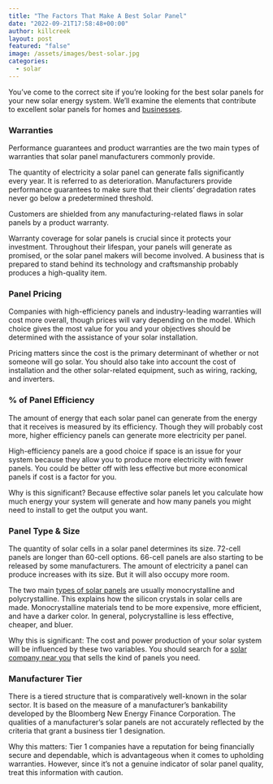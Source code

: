 ```yaml
---
title: "The Factors That Make A Best Solar Panel"
date: "2022-09-21T17:58:48+00:00"
author: killcreek
layout: post
featured: "false"
image: /assets/images/best-solar.jpg
categories:
  - solar
---
```


You’ve come to the correct site if you’re looking for the best solar panels for your new solar energy system. We’ll examine the elements that contribute to excellent solar panels for homes and [businesses](/commercial-solar-panel-installation-step-by-step/).

### **Warranties**

Performance guarantees and product warranties are the two main types of warranties that solar panel manufacturers commonly provide.

The quantity of electricity a solar panel can generate falls significantly every year. It is referred to as deterioration. Manufacturers provide performance guarantees to make sure that their clients’ degradation rates never go below a predetermined threshold.

Customers are shielded from any manufacturing-related flaws in solar panels by a product warranty.

Warranty coverage for solar panels is crucial since it protects your investment. Throughout their lifespan, your panels will generate as promised, or the solar panel makers will become involved. A business that is prepared to stand behind its technology and craftsmanship probably produces a high-quality item.

### **Panel Pricing**

Companies with high-efficiency panels and industry-leading warranties will cost more overall, though prices will vary depending on the model. Which choice gives the most value for you and your objectives should be determined with the assistance of your solar installation.

Pricing matters since the cost is the primary determinant of whether or not someone will go solar. You should also take into account the cost of installation and the other solar-related equipment, such as wiring, racking, and inverters.

### **% of Panel Efficiency**

The amount of energy that each solar panel can generate from the energy that it receives is measured by its efficiency. Though they will probably cost more, higher efficiency panels can generate more electricity per panel.

High-efficiency panels are a good choice if space is an issue for your system because they allow you to produce more electricity with fewer panels. You could be better off with less effective but more economical panels if cost is a factor for you.

Why is this significant? Because effective solar panels let you calculate how much energy your system will generate and how many panels you might need to install to get the output you want.

### **Panel Type &amp; Size**

The quantity of solar cells in a solar panel determines its size. 72-cell panels are longer than 60-cell options. 66-cell panels are also starting to be released by some manufacturers. The amount of electricity a panel can produce increases with its size. But it will also occupy more room.

The two main [types of solar panels](/what-are-the-different-types-of-solar-energy/) are usually monocrystalline and polycrystalline. This explains how the silicon crystals in solar cells are made. Monocrystalline materials tend to be more expensive, more efficient, and have a darker color. In general, polycrystalline is less effective, cheaper, and bluer.

Why this is significant: The cost and power production of your solar system will be influenced by these two variables. You should search for a [solar company near you](/how-to-find-the-top-solar-companies-near-me/) that sells the kind of panels you need.

### **Manufacturer Tier**

There is a tiered structure that is comparatively well-known in the solar sector. It is based on the measure of a manufacturer’s bankability developed by the Bloomberg New Energy Finance Corporation. The qualities of a manufacturer’s solar panels are not accurately reflected by the criteria that grant a business tier 1 designation.

Why this matters: Tier 1 companies have a reputation for being financially secure and dependable, which is advantageous when it comes to upholding warranties. However, since it’s not a genuine indicator of solar panel quality, treat this information with caution.

